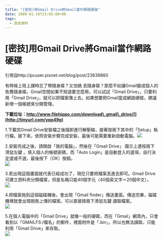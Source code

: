 ```yaml
---
title: "[密技]用Gmail Drive將Gmail當作網路硬碟"
date: 2009-01-26T23:05:00+08
tags:
  - 其他資料
---
```

# [密技]用Gmail Drive將Gmail當作網路硬碟

引用自http://pcuser.pixnet.net/blog/post/23836860

有時候上班上課時忘了帶隨身碟？又怕搞 丟隨身碟？那麼不如讓Gmail變成個人的免費隨身碟。Gmail空間如果不知道要怎麼用，可以試試「Gmail Drive」，只要利用「Gmail Drive」，就可以把檔案傳上去。如果想要把Gmail當成網路硬碟，建議新增一個帳號來分開管理。

**下載位址：http://www.filehippo.com/download\_gmail\_drive/[](http://tinyurl.com/yqp49g)**

1.下載完Gmail Drive安裝檔之後隨即進行解壓縮，接著按兩下其中的「Setup」執行檔。接下來，依照安裝步驟完成安裝，最後可能需要重新啟動電腦。[![](http://pic.pimg.tw/pcuser/normal_49466d9983e67.png)](http://pcuser.pixnet.net/album/photo/106629427)  
  
2.安裝完成之後，請開啟「我的電腦」，然後在「Gmail Drive」 圖示上連按兩下滑鼠左鍵 。填入個人的帳號密碼，而「Auto Login」是自動登入的選項，自行決定選或不選，最後按下〔OK〕按鈕。  
[![](http://pic.pimg.tw/pcuser/normal_49466d9edf72f.png)](http://pcuser.pixnet.net/album/photo/106629433)  
  
3.若出現這個畫面就代表已經成功了，現在只要把檔案丟進去即可。Gmail Drive可建立資料夾分類檔案，但是名稱只能40個字元（40個英文字＝20個中文）。  
[![](http://pic.pimg.tw/pcuser/normal_49466da0a9a14.png)](http://pcuser.pixnet.net/album/photo/106629437)  
  
4.把檔案拖到這個磁碟機後，會出現「Gmail floder」傳送畫面。傳送完畢，磁碟機裡就會出現剛剛上傳的檔案。可以直接按兩下滑鼠左鍵 讀取檔案。  
[![](http://pic.pimg.tw/pcuser/normal_49466daa31f25.png)](http://pcuser.pixnet.net/album/photo/106629450)  
  
5.在個人電腦中的「Gmail Drive」就像一般的硬碟，而在「Gmail」網頁內，只會看到以「GMAILFS:/檔名」的郵件，裡面附件是「.bin」，所以也無法讀取，只能利用「Gmail Drive」來存取。  
[![](http://pic.pimg.tw/pcuser/normal_49466d9763066.png)](http://pcuser.pixnet.net/album/photo/106629424)

